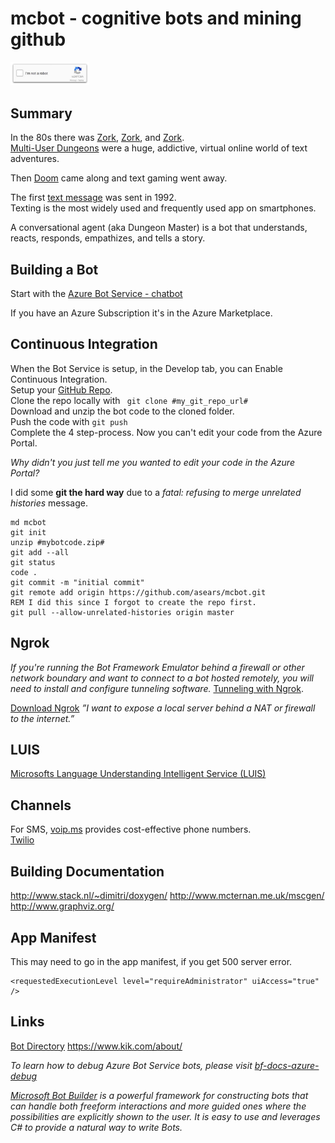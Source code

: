 # mcbot - cognitive bots and mining github

<img src="images/robot.jpg" width="25%" height="25%" alt="[I am a robot]">

## Summary

In the 80s there was [Zork](https://textadventures.co.uk/games/view/5zyoqrsugeopel3ffhz_vq/zork), [Zork](http://playdosgamesonline.com/zork-i.html), and [Zork](http://www.web-adventures.org/cgi-bin/webfrotz?s=ZorkDungeon).  
[Multi-User Dungeons](https://en.wikipedia.org/wiki/MUD) were a huge, addictive, virtual online world of text adventures.

Then [Doom](http://rome.ro/) came along and text gaming went away.

The first [text message](https://en.wikipedia.org/wiki/Text_messaging) was sent in 1992.   
Texting is the most widely used and frequently used app on smartphones.

A conversational agent (aka Dungeon Master) is a bot that understands, reacts, responds, empathizes, and tells a story.  

## Building a Bot
Start with the [Azure Bot Service - chatbot](https://azure.microsoft.com/en-ca/services/bot-service/)

If you have an Azure Subscription it's in the Azure Marketplace.

## Continuous Integration
When the Bot Service is setup, in the Develop tab, you can Enable Continuous Integration.  
Setup your [GitHub Repo](https://github.com/).  
Clone the repo locally with ``` git clone #my_git_repo_url#```  
Download and unzip the bot code to the cloned folder.  
Push the code with ```git push```  
Complete the 4 step-process.  Now you can't edit your code from the Azure Portal.

*Why didn't you just tell me you wanted to edit your code in the Azure Portal?*


I did some **git the hard way** due to a *fatal: refusing to merge unrelated histories* message.

```
md mcbot
git init
unzip #mybotcode.zip#
git add --all
git status
code .
git commit -m "initial commit"
git remote add origin https://github.com/asears/mcbot.git
REM I did this since I forgot to create the repo first.
git pull --allow-unrelated-histories origin master

```

## Ngrok
*If you're running the Bot Framework Emulator behind a firewall or other network boundary and want to connect to a bot hosted remotely, you will need to install and configure tunneling software.*
[Tunneling with Ngrok](https://github.com/Microsoft/BotFramework-Emulator/wiki/Tunneling-(ngrok)).  

[Download Ngrok](https://ngrok.com/) *”I want to expose a local server behind a NAT or firewall to the internet.”*

## LUIS
[Microsofts Language Understanding Intelligent Service (LUIS)](https://docs.botframework.com/en-us/node/builder/guides/understanding-natural-language/)

## Channels
For SMS, [voip.ms](voip.ms) provides cost-effective phone numbers.  
[Twilio](https://www.twilio.com/)

## Building Documentation
http://www.stack.nl/~dimitri/doxygen/
http://www.mcternan.me.uk/mscgen/
http://www.graphviz.org/

## App Manifest
This may need to go in the app manifest, if you get 500 server error.
```
<requestedExecutionLevel level="requireAdministrator" uiAccess="true" />
```

## Links
[Bot Directory](https://bots.botframework.com/)
https://www.kik.com/about/

*To learn how to debug Azure Bot Service bots, please visit [bf-docs-azure-debug](https://aka.ms/bf-docs-azure-debug)*  

*[Microsoft Bot Builder](https://github.com/Microsoft/BotBuilder/tree/master/CSharp) is a powerful framework for constructing bots that can handle both freeform interactions and more guided ones where the possibilities are explicitly shown to the user. It is easy to use and leverages C# to provide a natural way to write Bots.*